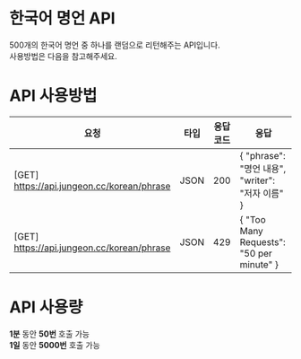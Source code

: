# 한국어 명언 API
500개의 한국어 명언 중 하나를 랜덤으로 리턴해주는 API입니다.
<br>사용방법은 다음을 참고해주세요.</br>

# API 사용방법
|요청|타입|응답코드|응답
|------|----|---|---------------|
|[GET] https://api.jungeon.cc/korean/phrase |JSON|200|{ "phrase": "명언 내용", "writer": "저자 이름" }|
|[GET] https://api.jungeon.cc/korean/phrase |JSON|429|{ "Too Many Requests": "50 per minute" }|

# API 사용량
<b>1분</b> 동안 <b>50번</b> 호출 가능
<br><b>1일</b> 동안 <b>5000번</b> 호출 가능</br>
